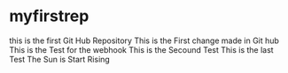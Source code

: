 # myfirstrep
this is the first Git Hub Repository
This is the First change made in Git hub
This is the Test for the webhook
This is the Secound Test
This is the last Test 
The Sun is Start Rising
